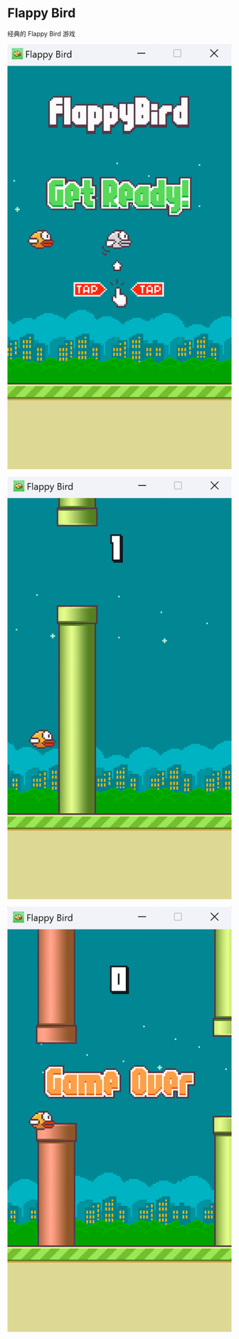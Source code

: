 # Flappy Bird

经典的 Flappy Bird 游戏

![start](./readme/start.png)

![play](./readme/play.png)

![end](./readme/end.png)